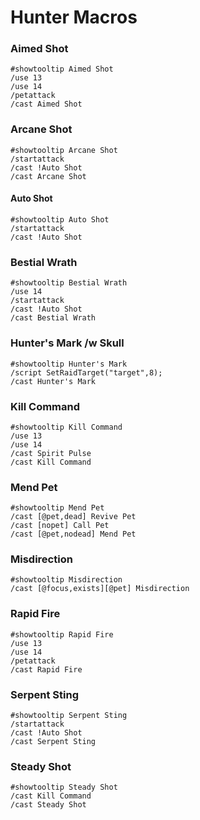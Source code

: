 # Hunter Macros

### Aimed Shot
```
#showtooltip Aimed Shot
/use 13
/use 14
/petattack
/cast Aimed Shot
```

### Arcane Shot
```
#showtooltip Arcane Shot
/startattack
/cast !Auto Shot
/cast Arcane Shot
```

#### Auto Shot
```
#showtooltip Auto Shot
/startattack
/cast !Auto Shot
```

### Bestial Wrath
```
#showtooltip Bestial Wrath
/use 14
/startattack
/cast !Auto Shot
/cast Bestial Wrath
```

### Hunter's Mark /w Skull
```
#showtooltip Hunter's Mark
/script SetRaidTarget("target",8);
/cast Hunter's Mark
```

### Kill Command
```
#showtooltip Kill Command
/use 13
/use 14
/cast Spirit Pulse
/cast Kill Command
```

### Mend Pet
```
#showtooltip Mend Pet
/cast [@pet,dead] Revive Pet
/cast [nopet] Call Pet
/cast [@pet,nodead] Mend Pet
```

### Misdirection
```
#showtooltip Misdirection
/cast [@focus,exists][@pet] Misdirection
```

### Rapid Fire
```
#showtooltip Rapid Fire
/use 13
/use 14
/petattack
/cast Rapid Fire
```

### Serpent Sting
```
#showtooltip Serpent Sting
/startattack
/cast !Auto Shot
/cast Serpent Sting
```

### Steady Shot
```
#showtooltip Steady Shot
/cast Kill Command
/cast Steady Shot
```